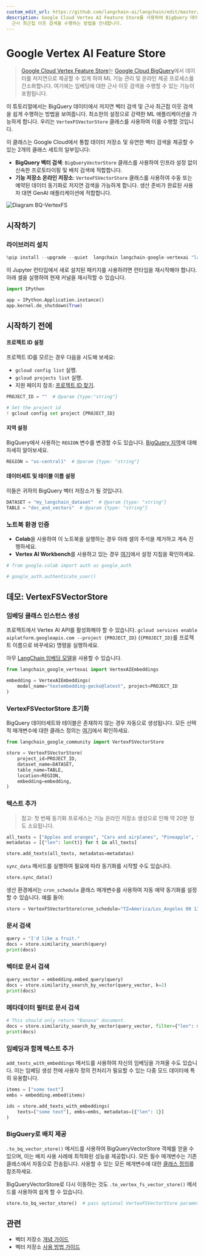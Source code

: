 ```yaml
---
custom_edit_url: https://github.com/langchain-ai/langchain/edit/master/docs/docs/integrations/vectorstores/google_vertex_ai_feature_store.ipynb
description: Google Cloud Vertex AI Feature Store를 사용하여 BigQuery 데이터에서 저지연 벡터 검색 및
  근사 최근접 이웃 검색을 수행하는 방법을 안내합니다.
---
```


# Google Vertex AI Feature Store

> [Google Cloud Vertex Feature Store](https://cloud.google.com/vertex-ai/docs/featurestore/latest/overview)는 [Google Cloud BigQuery](https://cloud.google.com/bigquery?hl=ko)에서 데이터를 저지연으로 제공할 수 있게 하여 ML 기능 관리 및 온라인 제공 프로세스를 간소화합니다. 여기에는 임베딩에 대한 근사 이웃 검색을 수행할 수 있는 기능이 포함됩니다.

이 튜토리얼에서는 BigQuery 데이터에서 저지연 벡터 검색 및 근사 최근접 이웃 검색을 쉽게 수행하는 방법을 보여줍니다. 최소한의 설정으로 강력한 ML 애플리케이션을 가능하게 합니다. 우리는 `VertexFSVectorStore` 클래스를 사용하여 이를 수행할 것입니다.

이 클래스는 Google Cloud에서 통합 데이터 저장소 및 유연한 벡터 검색을 제공할 수 있는 2개의 클래스 세트의 일부입니다:
- **BigQuery 벡터 검색**: `BigQueryVectorStore` 클래스를 사용하여 인프라 설정 없이 신속한 프로토타이핑 및 배치 검색에 적합합니다.
- **기능 저장소 온라인 저장소**: `VertexFSVectorStore` 클래스를 사용하여 수동 또는 예약된 데이터 동기화로 저지연 검색을 가능하게 합니다. 생산 준비가 완료된 사용자 대면 GenAI 애플리케이션에 적합합니다.

![Diagram BQ-VertexFS](/img/d02d482be891fa79a6d59d218105e02e.png)

## 시작하기

### 라이브러리 설치

```python
%pip install --upgrade --quiet  langchain langchain-google-vertexai "langchain-google-community[featurestore]"
```


이 Jupyter 런타임에서 새로 설치된 패키지를 사용하려면 런타임을 재시작해야 합니다. 아래 셀을 실행하여 현재 커널을 재시작할 수 있습니다.

```python
import IPython

app = IPython.Application.instance()
app.kernel.do_shutdown(True)
```


## 시작하기 전에

#### 프로젝트 ID 설정

프로젝트 ID를 모르는 경우 다음을 시도해 보세요:
* `gcloud config list` 실행.
* `gcloud projects list` 실행.
* 지원 페이지 참조: [프로젝트 ID 찾기](https://support.google.com/googleapi/answer/7014113).

```python
PROJECT_ID = ""  # @param {type:"string"}

# Set the project id
! gcloud config set project {PROJECT_ID}
```


#### 지역 설정

BigQuery에서 사용하는 `REGION` 변수를 변경할 수도 있습니다. [BigQuery 지역](https://cloud.google.com/bigquery/docs/locations#supported_locations)에 대해 자세히 알아보세요.

```python
REGION = "us-central1"  # @param {type: "string"}
```


#### 데이터세트 및 테이블 이름 설정

이들은 귀하의 BigQuery 벡터 저장소가 될 것입니다.

```python
DATASET = "my_langchain_dataset"  # @param {type: "string"}
TABLE = "doc_and_vectors"  # @param {type: "string"}
```


### 노트북 환경 인증

- **Colab**을 사용하여 이 노트북을 실행하는 경우 아래 셀의 주석을 제거하고 계속 진행하세요.
- **Vertex AI Workbench**를 사용하고 있는 경우 [여기](https://github.com/GoogleCloudPlatform/generative-ai/tree/main/setup-env)에서 설정 지침을 확인하세요.

```python
# from google.colab import auth as google_auth

# google_auth.authenticate_user()
```


## 데모: VertexFSVectorStore

### 임베딩 클래스 인스턴스 생성

프로젝트에서 Vertex AI API를 활성화해야 할 수 있습니다. 
`gcloud services enable aiplatform.googleapis.com --project {PROJECT_ID}`
(`{PROJECT_ID}`를 프로젝트 이름으로 바꾸세요) 명령을 실행하세요.

아무 [LangChain 임베딩 모델](/docs/integrations/text_embedding/)을 사용할 수 있습니다.

```python
from langchain_google_vertexai import VertexAIEmbeddings

embedding = VertexAIEmbeddings(
    model_name="textembedding-gecko@latest", project=PROJECT_ID
)
```


### VertexFSVectorStore 초기화

BigQuery 데이터세트와 테이블은 존재하지 않는 경우 자동으로 생성됩니다. 모든 선택적 매개변수에 대한 클래스 정의는 [여기](https://github.com/langchain-ai/langchain-google/blob/main/libs/community/langchain_google_community/bq_storage_vectorstores/featurestore.py#L33)에서 확인하세요.

```python
from langchain_google_community import VertexFSVectorStore

store = VertexFSVectorStore(
    project_id=PROJECT_ID,
    dataset_name=DATASET,
    table_name=TABLE,
    location=REGION,
    embedding=embedding,
)
```


### 텍스트 추가

> 참고: 첫 번째 동기화 프로세스는 기능 온라인 저장소 생성으로 인해 약 20분 정도 소요됩니다.

```python
all_texts = ["Apples and oranges", "Cars and airplanes", "Pineapple", "Train", "Banana"]
metadatas = [{"len": len(t)} for t in all_texts]

store.add_texts(all_texts, metadatas=metadatas)
```


`sync_data` 메서드를 실행하여 필요에 따라 동기화를 시작할 수도 있습니다.

```python
store.sync_data()
```


생산 환경에서는 `cron_schedule` 클래스 매개변수를 사용하여 자동 예약 동기화를 설정할 수 있습니다.
예를 들어:
```python
store = VertexFSVectorStore(cron_schedule="TZ=America/Los_Angeles 00 13 11 8 *", ...)
```


### 문서 검색

```python
query = "I'd like a fruit."
docs = store.similarity_search(query)
print(docs)
```


### 벡터로 문서 검색

```python
query_vector = embedding.embed_query(query)
docs = store.similarity_search_by_vector(query_vector, k=2)
print(docs)
```


### 메타데이터 필터로 문서 검색

```python
# This should only return "Banana" document.
docs = store.similarity_search_by_vector(query_vector, filter={"len": 6})
print(docs)
```


### 임베딩과 함께 텍스트 추가

`add_texts_with_embeddings` 메서드를 사용하여 자신의 임베딩을 가져올 수도 있습니다. 이는 임베딩 생성 전에 사용자 정의 전처리가 필요할 수 있는 다중 모드 데이터에 특히 유용합니다.

```python
items = ["some text"]
embs = embedding.embed(items)

ids = store.add_texts_with_embeddings(
    texts=["some text"], embs=embs, metadatas=[{"len": 1}]
)
```


### BigQuery로 배치 제공
`.to_bq_vector_store()` 메서드를 사용하여 BigQueryVectorStore 객체를 얻을 수 있으며, 이는 배치 사용 사례에 최적화된 성능을 제공합니다. 모든 필수 매개변수는 기존 클래스에서 자동으로 전송됩니다. 사용할 수 있는 모든 매개변수에 대한 [클래스 정의](https://github.com/langchain-ai/langchain-google/blob/main/libs/community/langchain_google_community/bq_storage_vectorstores/bigquery.py#L26)를 참조하세요.

BigQueryVectorStore로 다시 이동하는 것도 `.to_vertex_fs_vector_store()` 메서드를 사용하여 쉽게 할 수 있습니다.

```python
store.to_bq_vector_store()  # pass optional VertexFSVectorStore parameters as arguments
```


## 관련

- 벡터 저장소 [개념 가이드](/docs/concepts/#vector-stores)
- 벡터 저장소 [사용 방법 가이드](/docs/how_to/#vector-stores)